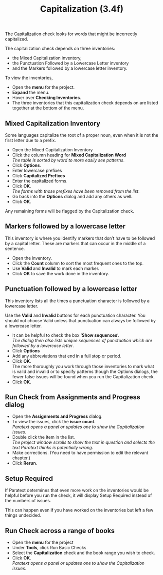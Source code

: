 ﻿---
title: Capitalization (3.4f)
---
The Capitalization check looks for words that might be incorrectly capitalized.

The capitalization check depends on three inventories:

-   the Mixed Capitalization inventory,
-   the Punctuation Followed by a Lowercase Letter inventory
-   and the Markers followed by a lowercase letter inventory.

To view the inventories,

-   Open the **menu** for the project.
-   **Expand** the menu.
-   Hover over **Checking Inventories**.
-   The three inventories that this capitalization check depends on are listed together at the bottom of the menu.

## Mixed Capitalization Inventory

Some languages capitalize the root of a proper noun, even when it is not the first letter due to a prefix.

-   Open the Mixed Capitalization Inventory
-   Click the column heading for **Mixed Capitalization Word**  
    *The table is sorted by word to more easily see patterns*.
-   Click **Options**.
-   Enter lowercase prefixes
-   Click **Capitalized Prefixes**
-   Enter the capitalized forms.
-   Click **OK**.  
    *The forms with those prefixes have been removed from the list*.
-   Go back into the **Options** dialog and add any others as well.
-   Click **OK**.

Any remaining forms will be flagged by the Capitalization check.

## Markers followed by a lowercase letter

This inventory is where you identify markers that don’t have to be followed by a capital letter.
These are markers that can occur in the middle of a sentence.

-   Open the inventory.
-   Click the **Count** column to sort the most frequent ones to the top.
-   Use **Valid** and **Invalid** to mark each marker.
-   Click **OK** to save the work done in the inventory.

## Punctuation followed by a lowercase letter

This inventory lists all the times a punctuation character is followed by a lowercase letter.

Use the **Valid** and **Invalid** buttons for each punctuation character. You should not choose Valid unless that punctuation can always be followed by a lowercase letter.

-   It can be helpful to check the box ‘**Show sequences**’.  
    *The dialog then also lists unique sequences of punctuation which are followed by a lowercase letter*.
-   Click **Options**
-   Add any abbreviations that end in a full stop or period.
-   Click **OK**.  
         The more thoroughly you work through those inventories to mark what is valid and invalid or to specify patterns though the Options dialogs, the fewer false issues will be found when you run the Capitalization check.
-   Click **OK**.

## Run Check from Assignments and Progress dialog

-   Open the **Assignments and Progress** dialog.
-   To view the issues, click the **issue** **count**.  
    *Paratext opens a panel or updates one to show the Capitalization issues*.
-   Double click the item in the list.  
   *The project window scrolls to show the text in question and selects the text Paratext thinks is potentially wrong*.
-   Make corrections. (You need to have permission to edit the relevant chapter.)
-   Click **Rerun**.

## Setup Required

If Paratext determines that even more work on the inventories would be helpful before you run the check, it will display Setup Required instead of the numbers of issues.

This can happen even if you have worked on the inventories but left a few things undecided.

## Run Check across a range of books

-   Open the **menu** for the project
-   Under **Tools**, click Run Basic Checks.
-   Select the **Capitalization** check and the book range you wish to check.
-   Click **OK**.  
    *Paratext opens a panel or updates one to show the Capitalization issues*.

